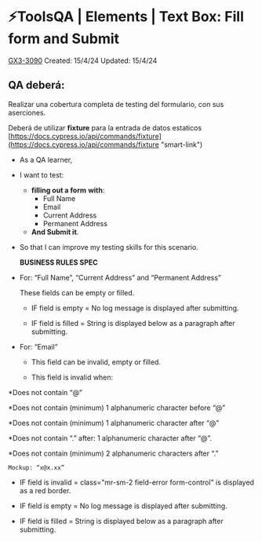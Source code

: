 # ⚡️ToolsQA | Elements | Text Box: Fill form and Submit

[GX3-3090](https://upexgalaxy38.atlassian.net/browse/GX3-3090) Created: 15/4/24 Updated: 15/4/24

## **QA deberá:**

Realizar una cobertura completa de testing del formulario, con sus aserciones.

Deberá de utilizar **fixture** para la entrada de datos estaticos  
[https://docs.cypress.io/api/commands/fixture](https://docs.cypress.io/api/commands/fixture "smart-link")

* As a QA learner,
* I want to test:
    * **filling out a form** **with**:
        * Full Name
        * Email
        * Current Address
        * Permanent Address
    * **And Submit it**.
* So that I can improve my testing skills for this scenario.


  **BUSINESS RULES SPEC**

* For: “Full Name”, “Current Address” and “Permanent Address”

    These fields can be empty or filled.

    * IF field is empty = No log message is displayed after submitting.

    * IF field is filled = String is displayed below as a paragraph after submitting.

* For: “Email”

    *   This field can be invalid, empty or filled.

    *  This field is invalid when:

*Does not contain “@”

*Does not contain (minimum) 1 alphanumeric character before “@”

*Does not contain (minimum) 1 alphanumeric character after “@”

*Does not contain “.” after: 1 alphanumeric character after “@”.

*Does not contain (minimum) 2 alphanumeric characters after “.”

    Mockup: “x@x.xx”

*   IF field is invalid = class="mr-sm-2 field-error form-control" is displayed as a red border.

*   IF field is empty = No log message is displayed after submitting.

* IF field is filled = String is displayed below as a paragraph after submitting.